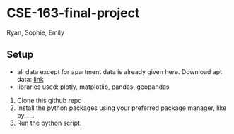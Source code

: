 # CSE-163-final-project
Ryan, Sophie, Emily

## Setup

- all data except for apartment data is already given here. Download apt data: [link](https://www.kaggle.com/datasets/michaelbryantds/bay-area-craigslist-rentals?resource=download)
- libraries used: plotly, matplotlib, pandas, geopandas

1. Clone this github repo
2. Install the python packages using your preferred package manager, like py___.
3. Run the python script.
